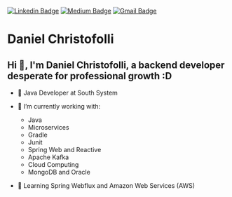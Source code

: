[![Linkedin Badge](https://img.shields.io/badge/Linkedin-Daniel%20Christofolli-blue?style=flat-square)](https://www.linkedin.com/in/daniel-christofolli-069071160/)
[![Medium Badge](https://img.shields.io/badge/Medium-Daniel%20Christofolli-red?style=flat-square)](https://medium.com/@danielchristofolli)
[![Gmail Badge](https://img.shields.io/badge/Gmail-Daniel%20Christofolli-red?style=flat-square)](mailto:danielchristofolli@gmail.com)

# Daniel Christofolli

## Hi 👋, I'm Daniel Christofolli, a backend developer desperate for professional growth :D

- 🔭 Java Developer at South System


- 🔭 I’m currently working with:
  - Java
  - Microservices
  - Gradle
  - Junit
  - Spring Web and Reactive
  - Apache Kafka
  - Cloud Computing
  - MongoDB and Oracle
  
- 🌱 Learning Spring Webflux and Amazon Web Services (AWS)
